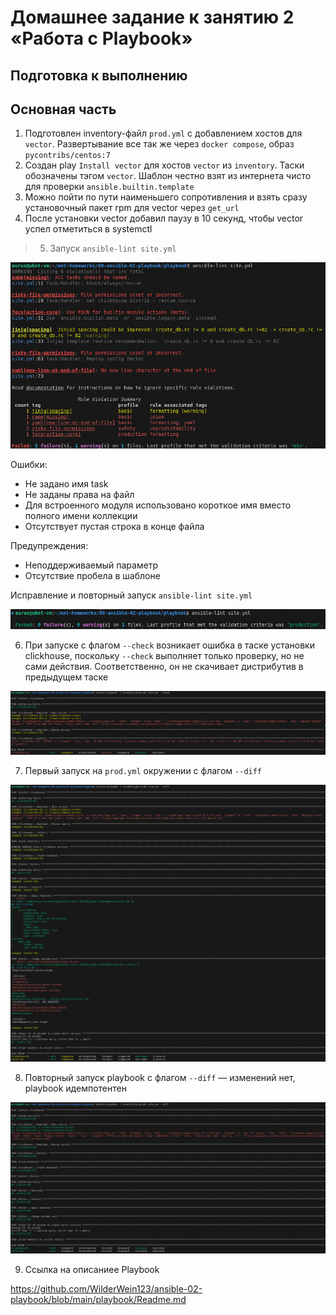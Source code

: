 # Домашнее задание к занятию 2 «Работа с Playbook»

## Подготовка к выполнению

## Основная часть

1. Подготовлен inventory-файл `prod.yml` с добавлением хостов для `vector`. Развертывание все так же через `docker compose`, образ `pycontribs/centos:7`
2. Создан play `Install vector` для хостов `vector` из `inventory`. Таски обозначены тэгом `vector`. Шаблон честно взят из интернета чисто для проверки `ansible.builtin.template`
3. Можно пойти по пути наименьшего сопротивления и взять сразу установочный пакет rpm для vector через `get_url`
4. После установки vector добавил паузу в 10 секунд, чтобы vector успел отметиться в systemctl

> 5. Запуск `ansible-lint site.yml`

![Image alt](Screen/Image001.png)

Ошибки:
- Не задано имя task
- Не заданы права на файл
- Для встроенного модуля использовано короткое имя вместо полного имени коллекции
- Отсутствует пустая строка в конце файла

Предупреждения:
- Неподдерживаемый параметр
- Отсутствие пробела в шаблоне

Исправление и повторный запуск `ansible-lint site.yml`

![Image alt](Screen/Image002.png)

6. При запуске с флагом `--check` возникает ошибка в таске установки clickhouse, поскольку `--check` выполняет только проверку, но не сами действия. Соответственно, он не скачивает дистрибутив в предыдущем таске

![Image alt](Screen/Image003.png)

7. Первый запуск на `prod.yml` окружении с флагом `--diff`

![Image alt](Screen/Image004.png)

8. Повторный запуск playbook с флагом `--diff` — изменений нет, playbook идемпотентен

![Image alt](Screen/Image005.png)

9. Ссылка на описаниее Playbook

https://github.com/WilderWein123/ansible-02-playbook/blob/main/playbook/Readme.md
